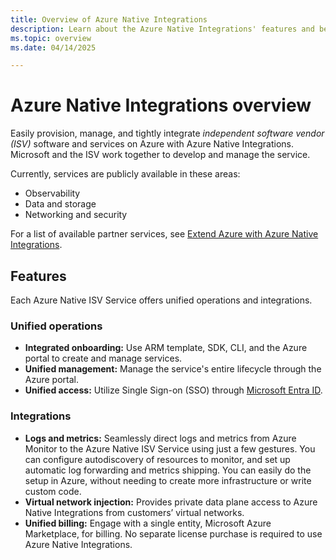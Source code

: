 ```yaml
---
title: Overview of Azure Native Integrations
description: Learn about the Azure Native Integrations' features and benefits, including unified operations and integrations.
ms.topic: overview
ms.date: 04/14/2025

---
```


# Azure Native Integrations overview

Easily provision, manage, and tightly integrate *independent software vendor (ISV)* software and services on Azure with Azure Native Integrations. Microsoft and the ISV work together to develop and manage the service. 

Currently, services are publicly available in these areas: 

- Observability
- Data and storage
- Networking and security

For a list of available partner services, see [Extend Azure with Azure Native Integrations](partners.md).

## Features

Each Azure Native ISV Service offers unified operations and integrations. 

### Unified operations

- **Integrated onboarding:** Use ARM template, SDK, CLI, and the Azure portal to create and manage services.
- **Unified management:** Manage the service's entire lifecycle through the Azure portal.
- **Unified access:** Utilize Single Sign-on (SSO) through [Microsoft Entra ID](/entra/fundamentals/whatis). 

### Integrations

- **Logs and metrics:** Seamlessly direct logs and metrics from Azure Monitor to the Azure Native ISV Service using just a few gestures. You can configure autodiscovery of resources to monitor, and set up automatic log forwarding and metrics shipping. You can easily do the setup in Azure, without needing to create more infrastructure or write custom code.
- **Virtual network injection:** Provides private data plane access to Azure Native Integrations from customers’ virtual networks.
- **Unified billing:** Engage with a single entity, Microsoft Azure Marketplace, for billing. No separate license purchase is required to use Azure Native Integrations.
